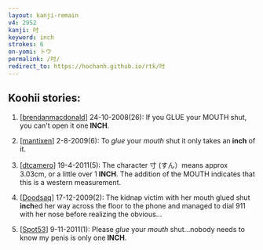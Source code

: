 ```yaml
---
layout: kanji-remain
v4: 2952
kanji: 吋
keyword: inch
strokes: 6
on-yomi: トウ
permalink: /吋/
redirect_to: https://hochanh.github.io/rtk/吋
---
```


## Koohii stories: 

1) [<a href="http://kanji.koohii.com/profile/brendanmacdonald">brendanmacdonald</a>] 24-10-2008(26): If you GLUE your MOUTH shut, you can&#039;t open it one<strong> INCH</strong>.

2) [<a href="http://kanji.koohii.com/profile/mantixen">mantixen</a>] 2-8-2009(6): To <em>glue</em> your <em>mouth</em> shut it only takes an<strong> inch</strong> of it.

3) [<a href="http://kanji.koohii.com/profile/dtcamero">dtcamero</a>] 19-4-2011(5): The character 寸 (すん）means approx 3.03cm, or a little over 1<strong> INCH</strong>. The addition of the MOUTH indicates that this is a western measurement.

4) [<a href="http://kanji.koohii.com/profile/Doodsaq">Doodsaq</a>] 17-12-2009(2): The kidnap victim with her mouth glued shut<strong> inch</strong>ed her way across the floor to the phone and managed to dial 911 with her nose before realizing the obvious...

5) [<a href="http://kanji.koohii.com/profile/Spot53">Spot53</a>] 9-11-2011(1): Please <em>glue</em> your <em>mouth</em> shut...nobody needs to know my penis is only one<strong> INCH</strong>.

